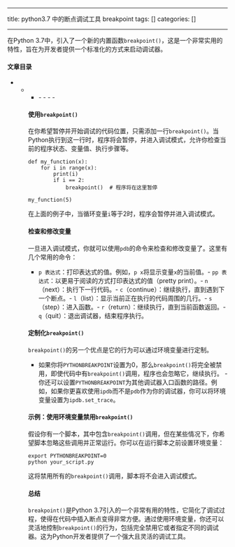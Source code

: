 
--- 
title:  python3.7 中的断点调试工具 breakpoint 
tags: []
categories: [] 

---
在Python 3.7中，引入了一个新的内置函数`breakpoint()`，这是一个非常实用的特性，旨在为开发者提供一个标准化的方式来启动调试器。



#### 文章目录
- <ul><li><ul><li>- - - - 


#### 使用`breakpoint()`

在你希望暂停并开始调试的代码位置，只需添加一行`breakpoint()`。当Python执行到这一行时，程序将会暂停，并进入调试模式，允许你检查当前的程序状态、变量值、执行步骤等。

```
def my_function(x):
    for i in range(x):
        print(i)
        if i == 2:
            breakpoint()  # 程序将在这里暂停

my_function(5)

```

在上面的例子中，当循环变量`i`等于2时，程序会暂停并进入调试模式。

#### 检查和修改变量

一旦进入调试模式，你就可以使用`pdb`的命令来检查和修改变量了。这里有几个常用的命令：
- `p 表达式`：打印表达式的值。例如，`p x`将显示变量`x`的当前值。- `pp 表达式`：以更易于阅读的方式打印表达式的值（pretty print）。- `n`（next）：执行下一行代码。- `c`（continue）：继续执行，直到遇到下一个断点。- `l`（list）：显示当前正在执行的代码周围的几行。- `s`（step）：进入函数。- `r`（return）：继续执行，直到当前函数返回。- `q`（quit）：退出调试器，结束程序执行。
#### 定制化`breakpoint()`

`breakpoint()`的另一个优点是它的行为可以通过环境变量进行定制。
-  如果你将`PYTHONBREAKPOINT`设置为0，那么`breakpoint()`将完全被禁用，即使代码中有`breakpoint()`调用，程序也会忽略它，继续执行。 -  你还可以设置`PYTHONBREAKPOINT`为其他调试器入口函数的路径。例如，如果你更喜欢使用`ipdb`而不是`pdb`作为你的调试器，你可以将环境变量设置为`ipdb.set_trace`。 
#### 示例：使用环境变量禁用`breakpoint()`

假设你有一个脚本，其中包含`breakpoint()`调用，但在某些情况下，你希望脚本忽略这些调用并正常运行。你可以在运行脚本之前设置环境变量：

```
export PYTHONBREAKPOINT=0
python your_script.py

```

这将禁用所有的`breakpoint()`调用，脚本将不会进入调试模式。

#### 总结

`breakpoint()`是Python 3.7引入的一个非常有用的特性，它简化了调试过程，使得在代码中插入断点变得非常方便。通过使用环境变量，你还可以灵活地控制`breakpoint()`的行为，包括完全禁用它或者指定不同的调试器。这为Python开发者提供了一个强大且灵活的调试工具。
